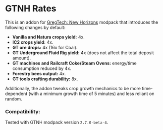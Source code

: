 # GTNH Rates

This is an addon for [GregTech: New Horizons](https://github.com/GTNewHorizons/GT-New-Horizons-Modpack) modpack that introduces the following changes by default:

- **Vanilla and Natura crops yield:** 4x.
- **IC2 crops yield:** 4x.
- **GT ore drops:** 4x (16x for Coal).
- **GT Underground Fluid Rig yield:** 4x (does not affect the total deposit amount).
- **GT machines and Railcraft Coke/Steam Ovens:** energy/time consumption reduced by 4x.
- **Forestry bees output:** 4x.
- **GT tools crafting durability:** 8x.

Additionally, the addon tweaks crop growth mechanics to be more time-dependent (with a minimum growth time of 5 minutes) and less reliant on random.

### Compatibility:
Tested with GTNH modpack version `2.7.0-beta-4`.
